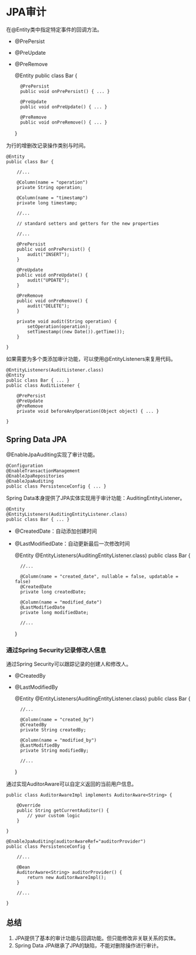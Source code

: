 # JPA审计

在@Entity类中指定特定事件的回调方法。

- @PrePersist
- @PreUpdate
- @PreRemove

	@Entity
	public class Bar {
	       
	    @PrePersist
	    public void onPrePersist() { ... }
	       
	    @PreUpdate
	    public void onPreUpdate() { ... }
	       
	    @PreRemove
	    public void onPreRemove() { ... }
	       
	}

为行的增删改记录操作类别与时间。

	@Entity
	public class Bar {
	      
	    //...
	      
	    @Column(name = "operation")
	    private String operation;
	      
	    @Column(name = "timestamp")
	    private long timestamp;
	      
	    //...
	      
	    // standard setters and getters for the new properties
	      
	    //...
	      
	    @PrePersist
	    public void onPrePersist() {
	        audit("INSERT");
	    }
	      
	    @PreUpdate
	    public void onPreUpdate() {
	        audit("UPDATE");
	    }
	      
	    @PreRemove
	    public void onPreRemove() {
	        audit("DELETE");
	    }
	      
	    private void audit(String operation) {
	        setOperation(operation);
	        setTimestamp((new Date()).getTime());
	    }
	      
	}

如果需要为多个类添加审计功能，可以使用@EntityListeners来复用代码。

	@EntityListeners(AuditListener.class)
	@Entity
	public class Bar { ... }
	public class AuditListener {
	     
	    @PrePersist
	    @PreUpdate
	    @PreRemove
	    private void beforeAnyOperation(Object object) { ... }
	     
	}

## Spring Data JPA

@EnableJpaAuditing实现了审计功能。

	@Configuration
	@EnableTransactionManagement
	@EnableJpaRepositories
	@EnableJpaAuditing
	public class PersistenceConfig { ... }

Spring Data本身提供了JPA实体实现用于审计功能：AuditingEntityListener。

	@Entity
	@EntityListeners(AuditingEntityListener.class)
	public class Bar { ... }

- @CreatedDate：自动添加创建时间
- @LastModifiedDate：自动更新最后一次修改时间

	@Entity
	@EntityListeners(AuditingEntityListener.class)
	public class Bar {
	     
	    //...
	     
	    @Column(name = "created_date", nullable = false, updatable = false)
	    @CreatedDate
	    private long createdDate;
	 
	    @Column(name = "modified_date")
	    @LastModifiedDate
	    private long modifiedDate;
	     
	    //...
	     
	}

### 通过Spring Security记录修改人信息

通过Spring Security可以跟踪记录的创建人和修改人。

- @CreatedBy
- @LastModifiedBy

	@Entity
	@EntityListeners(AuditingEntityListener.class)
	public class Bar {
	     
	    //...
	     
	    @Column(name = "created_by")
	    @CreatedBy
	    private String createdBy;
	 
	    @Column(name = "modified_by")
	    @LastModifiedBy
	    private String modifiedBy;
	     
	    //...
	     
	}

通过实现AuditorAware<T>可以自定义返回的当前用户信息。

	public class AuditorAwareImpl implements AuditorAware<String> {
	  
	    @Override
	    public String getCurrentAuditor() {
	        // your custom logic
	    }
	 
	}

	@EnableJpaAuditing(auditorAwareRef="auditorProvider")
	public class PersistenceConfig {
	     
	    //...
	     
	    @Bean
	    AuditorAware<String> auditorProvider() {
	        return new AuditorAwareImpl();
	    }
	     
	    //...
	     
	}

## 总结

1. JPA提供了基本的审计功能与回调功能。但只能修改非关联关系的实体。
2. Spring Data JPA继承了JPA的缺陷，不能对删除操作进行审计。